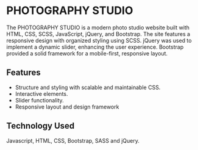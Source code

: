 
# PHOTOGRAPHY STUDIO

The PHOTOGRAPHY STUDIO is a modern photo studio website built with HTML, CSS, SCSS, JavaScript, jQuery, and Bootstrap. The site features a responsive design with organized styling using SCSS. jQuery was used to implement a dynamic slider, enhancing the user experience. Bootstrap provided a solid framework for a mobile-first, responsive layout.

## Features

- Structure and styling with scalable and maintainable CSS.
- Interactive elements.
- Slider functionality.
- Responsive layout and design framework


##  Technology Used
Javascript, HTML, CSS, Bootstrap, SASS and jQuery.

